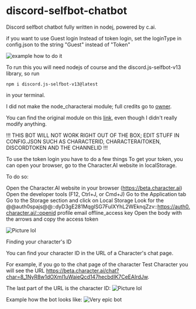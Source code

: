 # discord-selfbot-chatbot
Discord selfbot chatbot fully written in nodej, powered by c.ai.


if you want to use Guest login Instead of token login, set the loginType in config.json to the string "Guest" instead of "Token"

![example how to do it](https://cdn.discordapp.com/attachments/838173242124402708/1170625285725638766/image.png)


To run this you will need nodejs of course and the discord.js-selfbot-v13 library, so run 
```
npm i discord.js-selfbot-v13@latest
```
in your terminal.

I did not make the node_characterai module; full credits go to [owner](https://github.com/realcoloride).

You can find the original module on this [link](https://www.npmjs.com/package/node_characterai), even though I didn't really modify anything.

!!! THIS BOT WILL NOT WORK RIGHT OUT OF THE BOX; EDIT STUFF IN CONFIG.JSON SUCH AS CHARACTERID, CHARACTERAITOKEN, DISCORDTOKEN AND THE CHANNELID !!!

To use the token login you have to do a few things
To get your token, you can open your browser, go to the Character.AI website in localStorage.

To do so:

Open the Character.AI website in your browser (https://beta.character.ai)
Open the developer tools (F12, Ctrl+J, or Cmd+J)
Go to the Application tab
Go to the Storage section and click on Local Storage
Look for the @@auth0spajs@@::dyD3gE281MqgISG7FuIXYhL2WEknqZzv::https://auth0.character.ai/::openid profile email offline_access key
Open the body with the arrows and copy the access token

![Picture lol](https://camo.githubusercontent.com/38a2db16b7667356f14659cd7d7b03cfa14977d206c5d6185fed1aedeee5cf5f/68747470733a2f2f692e696d6775722e636f6d2f303951396d4c652e706e67)

Finding your character's ID

You can find your character ID in the URL of a Character's chat page.

For example, if you go to the chat page of the character Test Character you will see the URL https://beta.character.ai/chat?char=8_1NyR8w1dOXmI1uWaieQcd147hecbdIK7CeEAIrdJw.

The last part of the URL is the character ID: ![Picture lol](https://camo.githubusercontent.com/4dd4c40b7ac315e0b2a0342aeea3ad36774fd1edd6c76f1e6f00dd624596abb5/68747470733a2f2f692e696d6775722e636f6d2f6e643836664e342e706e67)

Example how the bot looks like:
![Very epic bot](https://cdn.discordapp.com/attachments/838173242124402708/1170625193274769458/image.png)
